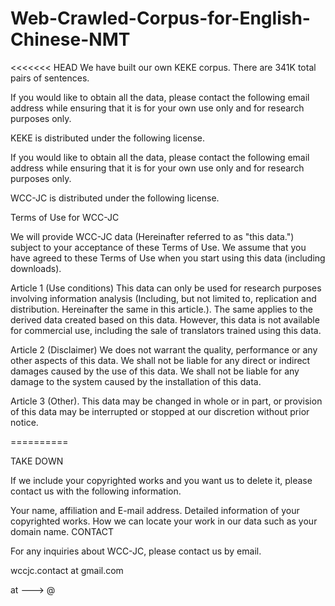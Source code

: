 # Web-Crawled-Corpus-for-English-Chinese-NMT
<<<<<<< HEAD
We have built our own KEKE corpus. There are 341K total pairs of sentences.

If you would like to obtain all the data, please contact the following email address while ensuring that it is for your own use only and for research purposes only.

KEKE is distributed under the following license.

If you would like to obtain all the data, please contact the following email address while ensuring that it is for your own use only and for research purposes only.

WCC-JC is distributed under the following license.

Terms of Use for WCC-JC

We will provide WCC-JC data (Hereinafter referred to as "this data.") subject to your acceptance of these Terms of Use. We assume that you have agreed to these Terms of Use when you start using this data (including downloads).

Article 1 (Use conditions) This data can only be used for research purposes involving information analysis (Including, but not limited to, replication and distribution. Hereinafter the same in this article.). The same applies to the derived data created based on this data. However, this data is not available for commercial use, including the sale of translators trained using this data.

Article 2 (Disclaimer) We does not warrant the quality, performance or any other aspects of this data. We shall not be liable for any direct or indirect damages caused by the use of this data. We shall not be liable for any damage to the system caused by the installation of this data.

Article 3 (Other). This data may be changed in whole or in part, or provision of this data may be interrupted or stopped at our discretion without prior notice.

==========

TAKE DOWN

If we include your copyrighted works and you want us to delete it, please contact us with the following information.

Your name, affiliation and E-mail address.
Detailed information of your copyrighted works.
How we can locate your work in our data such as your domain name.
CONTACT

For any inquiries about WCC-JC, please contact us by email.

wccjc.contact at gmail.com

at ---> @

